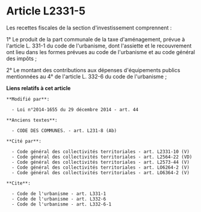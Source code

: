 # Article L2331-5

Les recettes fiscales de la section d'investissement comprennent : 

1° Le produit de la part communale de la taxe d'aménagement, prévue à l'article L. 331-1 du code de l'urbanisme, dont
l'assiette et le recouvrement ont lieu dans les formes prévues au code de l'urbanisme et au code général des impôts ; 

2° Le montant des contributions aux dépenses d'équipements publics mentionnées          au 4° de l'article L. 332-6 du code
de l'urbanisme ;

**Liens relatifs à cet article**

	**Modifié par**:

	  - Loi n°2014-1655 du 29 décembre 2014 - art. 44

	**Anciens textes**:

	  - CODE DES COMMUNES. - art. L231-8 (Ab)

	**Cité par**:

	  - Code général des collectivités territoriales - art. L2331-10 (V)
	  - Code général des collectivités territoriales - art. L2564-22 (VD)
	  - Code général des collectivités territoriales - art. L2573-44 (V)
	  - Code général des collectivités territoriales - art. LO6264-2 (V)
	  - Code général des collectivités territoriales - art. LO6364-2 (V)

	**Cite**:

	  - Code de l'urbanisme - art. L331-1
	  - Code de l'urbanisme - art. L332-6
	  - Code de l'urbanisme - art. L332-6-1
